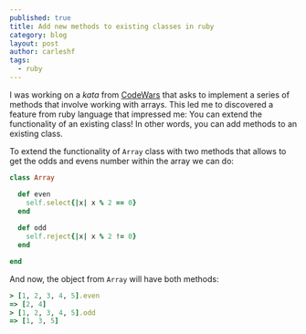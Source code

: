 ```yaml
---
published: true
title: Add new methods to existing classes in ruby
category: blog
layout: post
author: carleshf
tags:
  - ruby
---
```


I was working on a _kata_ from [CodeWars](http://www.codewars.com) that asks to implement a series of methods that involve working with arrays. This led me to discovered a feature from ruby language that impressed me: You can extend the functionality of an existing class! In other words, you can add methods to an existing class.

To extend the functionality of `Array` class with two methods that allows to get the odds and evens number within the array we can do:

```ruby
class Array

  def even
    self.select{|x| x % 2 == 0}
  end
  
  def odd
    self.reject{|x| x % 2 != 0}
  end

end
```

And now, the object from `Array` will have both methods:

```ruby
> [1, 2, 3, 4, 5].even
=> [2, 4]
> [1, 2, 3, 4, 5].odd
=> [1, 3, 5]
```